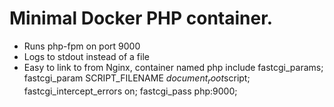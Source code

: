 # Minimal Docker PHP container.

- Runs php-fpm on port 9000
- Logs to stdout instead of a file
- Easy to link to from Nginx, container named php
    include fastcgi_params;
    fastcgi_param SCRIPT_FILENAME $document_root$script;
    fastcgi_intercept_errors on;
    fastcgi_pass php:9000;

